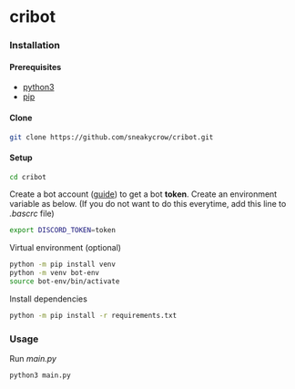 # cribot

### Installation

#### Prerequisites

+ [python3](https://www.python.org/downloads/) 
+ [pip](https://pip.pypa.io/en/stable/installing/)

#### Clone

```sh
git clone https://github.com/sneakycrow/cribot.git
```

#### Setup

```sh
cd cribot
```
Create a bot account ([guide](https://discordpy.readthedocs.io/en/latest/discord.html)) to get a bot **token**. Create an environment variable as below. (If you do not want to do this everytime, add this line to *.bascrc* file)
```sh
export DISCORD_TOKEN=token
```
Virtual environment (optional)
```sh
python -m pip install venv
python -m venv bot-env
source bot-env/bin/activate
```
Install dependencies
```sh
python -m pip install -r requirements.txt
```

### Usage
Run *main.py*
```sh
python3 main.py
```
